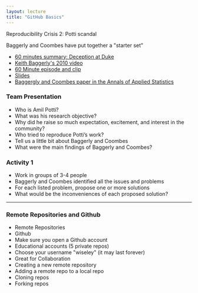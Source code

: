 ```yaml
---
layout: lecture
title: "GitHub Basics"
---
```


<p class="message">
  Reproducibility Crisis 2: Potti scandal
</p>

Baggerly and Coombes have put together a "starter set"

- [60 minutes summary: Deception at Duke](https://www.youtube.com/watch?v=eV9dcAGaVU8)
- [Keith Baggerly's 2010 video](http://videolectures.net/cancerbioinformatics2010_baggerly_irrh/)
- [60 Minute episode and clip](http://www.cbsnews.com/8301-18560_162-57376073/deception-at-duke/)
- [Slides](http://bioinformatics.mdanderson.org/Supplements/ReproRsch-All/Modified/StarterSet/baggerly_nebraska12.pdf)
- [Baggergly and Coombes paper in the Annals of Applied Statistics](http://arxiv.org/pdf/1010.1092.pdf)


### Team Presentation

- Who is Amil Potti?
- What was his research objective?
- Why did he raise so much expectation, excitement, and interest in the community?
- Who tried to reproduce Potti’s work?
- Tell us a little bit about Baggerly and Coombes
- What were the main findings of Baggerly and Coombes?


### Activity 1

- Work in groups of 3-4 people
- Baggerly and Coombes identified all the issues and problems
- For each listed problem, propose one or more solutions
- What would be the inconveniences of each proposed solution?


-----

### Remote Repositories and Github

- Remote Repositories
- Github
- Make sure you open a Github account
- Educational accounts (5 private repos)
- Choose your username "wiseley" (it may last forever)
- Great for Collaboration
- Creating a new remote repository
- Adding a remote repo to a local repo
- Cloning repos
- Forking repos

